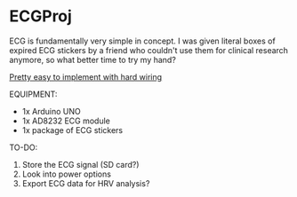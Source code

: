 # ECGProj

ECG is fundamentally very simple in concept. I was given literal boxes of expired ECG stickers by a friend who couldn't use them for clinical research anymore, so what better time to try my hand?

[Pretty easy to implement with hard wiring](https://imgur.com/a/lUV3mI6)

EQUIPMENT:
* 1x Arduino UNO
* 1x AD8232 ECG module
* 1x package of ECG stickers

TO-DO:
1. Store the ECG signal (SD card?)
2. Look into power options
3. Export ECG data for HRV analysis?
